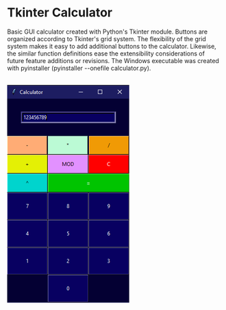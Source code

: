 # Tkinter Calculator
Basic GUI calculator created with Python's Tkinter module. Buttons are organized according to Tkinter's grid system. The flexibility of the grid system makes it easy to add additional buttons to the calculator. Likewise, the similar function definitions ease the extensibility considerations of future feature additions or revisions. The Windows executable was created with pyinstaller (pyinstaller --onefile calculator.py).

<br />
<img src="Images/calculator_screenshot.png">
